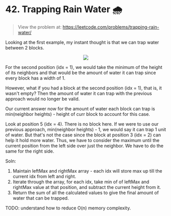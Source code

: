 # 42. Trapping Rain Water 🌧️
> View the problem at: https://leetcode.com/problems/trapping-rain-water/

Looking at the first example, my instant thought is that we can trap water between 2 blocks.

<p align="center">
  <img src="https://github.com/nithishakumar/arriving-at-DSA-solns/blob/main/Arrays/42.%20Trapping%20Rain%20Water%20-%20ToDo%20O(1)%20memory/img/rainwatertrap.png" /> 
 </p>

For the second position (idx = 1), we would take the minimum of the height of its neighbors and that would be the 
amount of water it can trap since every block has a width of 1.

However, what if you had a block at the second position (idx = 1), that is, it wasn't empty? Then the amount of
water it can trap with the previous approach would no longer be valid.

Our current answer now for the amount of water each block can trap is min(neighbor heights) - height of curr block 
to account for this case.

Look at position 5 (idx = 4). There is no block here. If we were to use our previous approach, min(neighbor heights) - 1,
we would say it can trap 1 unit of water. But that's not the case since the block at position 3 (idx = 2) can help
it hold more water. Thus, we have to consider the maximum until the current position from the left side over just the neighbor. 
We have to do the same for the right side.

Soln:
1. Maintain leftMax and rightMax array - each idx will store max up till the current idx from left and right.
2. Iterate through the array, for each idx, take min of of leftMax and rightMax value at that position, 
and subtract the current height from it.
3. Return the sum of all the calculated values to give the final amount of water that can be trapped.

TODO: understand how to reduce O(n) memory complexity.
